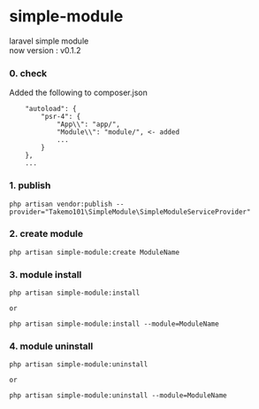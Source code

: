 # simple-module
laravel simple module  
now version : v0.1.2  
  
### 0. check  
Added the following to composer.json  
```
    "autoload": {
        "psr-4": {
            "App\\": "app/",
            "Module\\": "module/", <- added
            ...
        }
    },
    ...
```
  
### 1. publish  
```
php artisan vendor:publish --provider="Takemo101\SimpleModule\SimpleModuleServiceProvider"
```
  
### 2. create module  
```
php artisan simple-module:create ModuleName
```
  
### 3. module install  
```
php artisan simple-module:install

or

php artisan simple-module:install --module=ModuleName
```
  
### 4. module uninstall  
```
php artisan simple-module:uninstall

or

php artisan simple-module:uninstall --module=ModuleName
```
